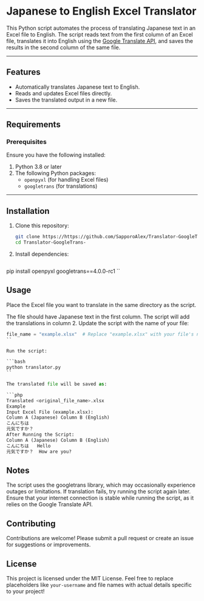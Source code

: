 # Japanese to English Excel Translator

This Python script automates the process of translating Japanese text in an Excel file to English. The script reads text from the first column of an Excel file, translates it into English using the [Google Translate API](https://py-googletrans.readthedocs.io/en/latest/), and saves the results in the second column of the same file.

---

## Features
- Automatically translates Japanese text to English.
- Reads and updates Excel files directly.
- Saves the translated output in a new file.

---

## Requirements

### **Prerequisites**
Ensure you have the following installed:
1. Python 3.8 or later
2. The following Python packages:
   - `openpyxl` (for handling Excel files)
   - `googletrans` (for translations)

---

## Installation

1. Clone this repository:
   ```bash
   git clone https://https://github.com/SapporoAlex/Translator-GoogleTrans-.git
   cd Translator-GoogleTrans-
   ```

2. Install dependencies:
   ```bash
  pip install openpyxl googletrans==4.0.0-rc1
  ``

## Usage
Place the Excel file you want to translate in the same directory as the script.

The file should have Japanese text in the first column.
The script will add the translations in column 2.
Update the script with the name of your file:

```python
file_name = "example.xlsx"  # Replace "example.xlsx" with your file's name
``

Run the script:

```bash
python translator.py
``

The translated file will be saved as:

```php
Translated <original_file_name>.xlsx
Example
Input Excel File (example.xlsx):
Column A (Japanese)	Column B (English)
こんにちは	
元気ですか？	
After Running the Script:
Column A (Japanese)	Column B (English)
こんにちは	Hello
元気ですか？	How are you?
```

## Notes
The script uses the googletrans library, which may occasionally experience outages or limitations. If translation fails, try running the script again later.
Ensure that your internet connection is stable while running the script, as it relies on the Google Translate API.

## Contributing
Contributions are welcome! Please submit a pull request or create an issue for suggestions or improvements.

## License
This project is licensed under the MIT License.
Feel free to replace placeholders like `your-username` and file names with actual details specific to your project!






